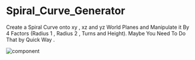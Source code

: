 # Spiral_Curve_Generator
Create a Spiral Curve onto xy , xz and yz World Planes and Manipulate it By 4 Factors (Radius 1 , Radius 2 , Turns and Height). Maybe You Need To Do That by Quick Way . 

![component](https://github.com/maankrm/Spiral_Curve_Generator/assets/45848347/81686ef8-3308-4558-9db7-5997ab534698)
